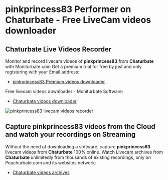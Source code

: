 # pinkprincess83 Performer on Chaturbate - Free LiveCam videos downloader

## Chaturbate Live Videos Recorder

Monitor and record livecam videos of **pinkprincess83** from **Chaturbate** with Moniturbate.com
Get a premium trial for free by just and only registering with your Email address:
* [pinkprincess83 Premium videos downloader](https://moniturbate.com/request-demo-licence-key.html)

Free livecam videos downloader - Moniturbate Software:
* [Chaturbate videos downloader](https://moniturbate.com/moniturbate-download-software.html)

![pinkprincess83 livecam videos recorder](https://peachurnet.com/templates/moniturbate-software.png)


## Capture pinkprincess83 videos from the Cloud and watch your recordings on Streaming

Without the need of downloading a software, capture **pinkprincess83** livecam videos from **Chaturbate** 100% online.
Watch Livecam archives from **Chaturbate** unlimitedly from thousands of existing recordings, only on Peachurbate.com and its websites network:
* [Chaturbate videos archives](https://peachurnet.com/)